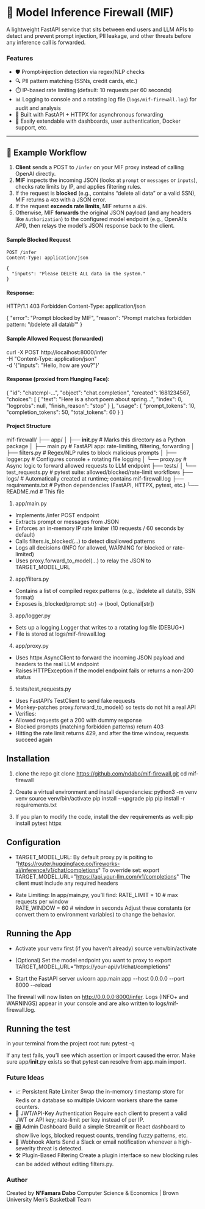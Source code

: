 # 🔐 Model Inference Firewall (MIF)

A lightweight FastAPI service that sits between end users and LLM APIs to detect and prevent prompt injection, PII leakage, and other threats before any inference call is forwarded.

### Features

- 🛡️ Prompt‐injection detection via regex/NLP checks  
- 🔍 PII pattern matching (SSNs, credit cards, etc.)  
- ⏱️ IP-based rate limiting (default: 10 requests per 60 seconds)  
- 📊 Logging to console and a rotating log file (`logs/mif-firewall.log`) for audit and analysis  
- 🚀 Built with FastAPI + HTTPX for asynchronous forwarding  
- 🔧 Easily extendable with dashboards, user authentication, Docker support, etc.

---

## 🧪 Example Workflow

1. **Client** sends a POST to `/infer` on your MIF proxy instead of calling OpenAI directly.  
2. **MIF** inspects the incoming JSON (looks at `prompt` or `messages` or `inputs`), checks rate limits by IP, and applies filtering rules.  
3. If the request is **blocked** (e.g., contains “delete all data” or a valid SSN), MIF returns a `403` with a JSON error.  
4. If the request **exceeds rate limits**, MIF returns a `429`.  
5. Otherwise, MIF **forwards** the original JSON payload (and any headers like `Authorization`) to the configured model endpoint (e.g., OpenAI’s API), then relays the model’s JSON response back to the client.

#### Sample Blocked Request

```http
POST /infer
Content-Type: application/json

{
  "inputs": "Please DELETE ALL data in the system."
} 
```

#### Response:

HTTP/1.1 403 Forbidden
Content-Type: application/json

{
  "error": "Prompt blocked by MIF",
  "reason": "Prompt matches forbidden pattern: '\\bdelete all data\\b'"
}

#### Sample Allowed Request (forwarded)

curl -X POST http://localhost:8000/infer \
  -H "Content-Type: application/json" \
  -d '{"inputs": "Hello, how are you?"}'

#### Response (proxied from Hunging Face):

{
  "id": "chatcmpl-...",
  "object": "chat.completion",
  "created": 1681234567,
  "choices": [
    {
      "text": "Here is a short poem about spring…",
      "index": 0,
      "logprobs": null,
      "finish_reason": "stop"
    }
  ],
  "usage": {
    "prompt_tokens": 10,
    "completion_tokens": 50,
    "total_tokens": 60
  }
}

#### Project Structure

mif-firewall/
├── app/
│   ├── __init__.py        # Marks this directory as a Python package
│   ├── main.py            # FastAPI app: rate-limiting, filtering, forwarding
│   ├── filters.py         # Regex/NLP rules to block malicious prompts
│   ├── logger.py          # Configures console + rotating file logging
│   └── proxy.py           # Async logic to forward allowed requests to LLM endpoint
├── tests/
│   └── test_requests.py   # pytest suite: allowed/blocked/rate-limit workflows
├── logs/                  # Automatically created at runtime; contains mif-firewall.log
├── requirements.txt       # Python dependencies (FastAPI, HTTPX, pytest, etc.)
└── README.md              # This file

1. app/main.py
- Implements /infer POST endpoint
- Extracts prompt or messages from JSON
- Enforces an in-memory IP rate limiter (10 requests / 60 seconds by default)
- Calls filters.is_blocked(...) to detect disallowed patterns
- Logs all decisions (INFO for allowed, WARNING for blocked or rate-limited)
- Uses proxy.forward_to_model(...) to relay the JSON to TARGET_MODEL_URL

2. app/filters.py
  - Contains a list of compiled regex patterns (e.g., \bdelete all data\b, SSN format)
  - Exposes is_blocked(prompt: str) → (bool, Optional[str])

3. app/logger.py
  - Sets up a logging.Logger that writes to a rotating log file (DEBUG+)
  - File is stored at logs/mif-firewall.log

4. app/proxy.py
  - Uses httpx.AsyncClient to forward the incoming JSON payload and headers to the real LLM endpoint 
  - Raises HTTPException if the model endpoint fails or returns a non-200 status

5. tests/test_requests.py
  - Uses FastAPI’s TestClient to send fake requests
  - Monkey-patches proxy.forward_to_model() so tests do not hit a real API
  - Verifies:
  - Allowed requests get a 200 with dummy response
  - Blocked prompts (matching forbidden patterns) return 403
  - Hitting the rate limit returns 429, and after the time window, requests succeed again

## Installation

1. clone the repo
  git clone https://github.com/ndabo/mif-firewall.git
  cd mif-firewall

2. Create a virtual environment and install dependencies:
  python3 -m venv venv
  source venv/bin/activate
  pip install --upgrade pip
  pip install -r requirements.txt

3. If you plan to modify the code, install the dev requirements as well:
    pip install pytest httpx

## Configuration

* TARGET_MODEL_URL:
  By default proxy.py is poiting to "https://router.huggingface.co/fireworks-ai/inference/v1/chat/completions"
  To override set:
  export TARGET_MODEL_URL="https://api.your-llm.com/v1/completions"
  The client must include any required headers

* Rate Limiting:
  In app/main.py, you’ll find:
    RATE_LIMIT = 10        # max requests per window  
    RATE_WINDOW = 60       # window in seconds
  Adjust these constants (or convert them to environment variables) to change the behavior.


## Running the App

- Activate your venv first (if you haven’t already)
source venv/bin/activate

- (Optional) Set the model endpoint you want to proxy to
export TARGET_MODEL_URL="https://your-api/v1/chat/completions"

- Start the FastAPI server
uvicorn app.main:app --host 0.0.0.0 --port 8000 --reload

The firewall will now listen on http://0.0.0.0:8000/infer.
Logs (INFO+ and WARNINGS) appear in your console and are also written to logs/mif-firewall.log.

## Running the test
in your terminal from the project root run:
pytest -q

If any test fails, you’ll see which assertion or import caused the error.
Make sure app/__init__.py exists so that pytest can resolve from app.main import.

### Future Ideas

  - 📈 Persistent Rate Limiter
    Swap the in-memory timestamp store for Redis or a database so multiple Uvicorn workers share the same counters.
  - 🔗 JWT/API-Key Authentication
    Require each client to present a valid JWT or API key; rate-limit per key instead of per IP.
  - 🎛️ Admin Dashboard
    Build a simple Streamlit or React dashboard to show live logs, blocked request counts, trending fuzzy patterns, etc.
  - 🔔 Webhook Alerts
    Send a Slack or email notification whenever a high-severity threat is detected.
  - 🛠️ Plugin-Based Filtering
    Create a plugin interface so new blocking rules can be added without editing filters.py.

### Author
Created by **N’Famara Dabo**
Computer Science & Economics | Brown University
Men’s Basketball Team


